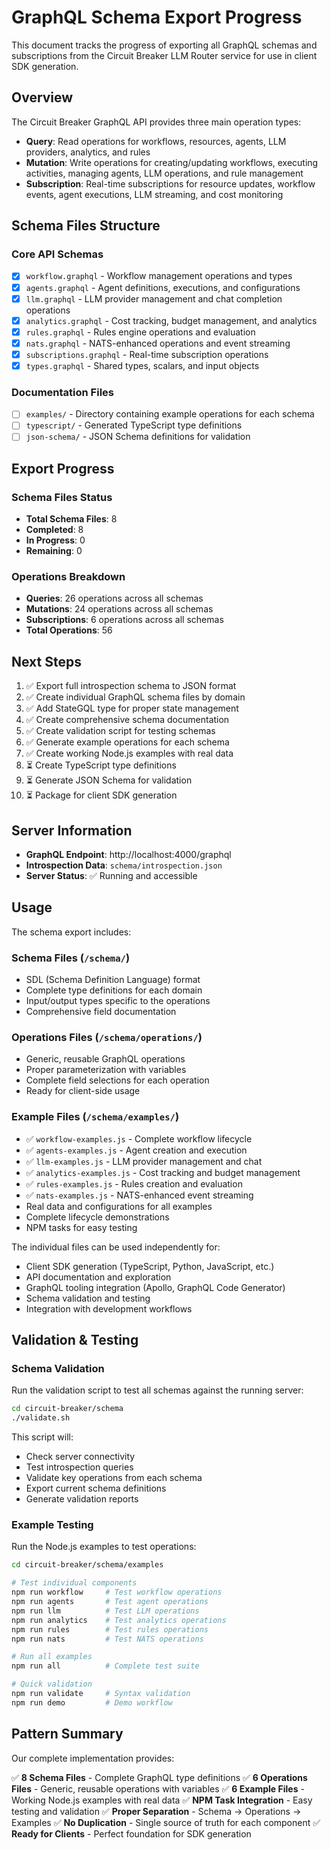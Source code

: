 # GraphQL Schema Export Progress

This document tracks the progress of exporting all GraphQL schemas and subscriptions from the Circuit Breaker LLM Router service for use in client SDK generation.

## Overview

The Circuit Breaker GraphQL API provides three main operation types:
- **Query**: Read operations for workflows, resources, agents, LLM providers, analytics, and rules
- **Mutation**: Write operations for creating/updating workflows, executing activities, managing agents, LLM operations, and rule management
- **Subscription**: Real-time subscriptions for resource updates, workflow events, agent executions, LLM streaming, and cost monitoring

## Schema Files Structure

### Core API Schemas
- [x] `workflow.graphql` - Workflow management operations and types
- [x] `agents.graphql` - Agent definitions, executions, and configurations
- [x] `llm.graphql` - LLM provider management and chat completion operations
- [x] `analytics.graphql` - Cost tracking, budget management, and analytics
- [x] `rules.graphql` - Rules engine operations and evaluation
- [x] `nats.graphql` - NATS-enhanced operations and event streaming
- [x] `subscriptions.graphql` - Real-time subscription operations
- [x] `types.graphql` - Shared types, scalars, and input objects

### Documentation Files
- [ ] `examples/` - Directory containing example operations for each schema
- [ ] `typescript/` - Generated TypeScript type definitions
- [ ] `json-schema/` - JSON Schema definitions for validation

## Export Progress

### Schema Files Status
- **Total Schema Files**: 8
- **Completed**: 8
- **In Progress**: 0
- **Remaining**: 0

### Operations Breakdown
- **Queries**: 26 operations across all schemas
- **Mutations**: 24 operations across all schemas  
- **Subscriptions**: 6 operations across all schemas
- **Total Operations**: 56

## Next Steps

1. ✅ Export full introspection schema to JSON format
2. ✅ Create individual GraphQL schema files by domain
3. ✅ Add StateGQL type for proper state management
4. ✅ Create comprehensive schema documentation
5. ✅ Create validation script for testing schemas
6. ✅ Generate example operations for each schema
7. ✅ Create working Node.js examples with real data
8. ⏳ Create TypeScript type definitions
9. ⏳ Generate JSON Schema for validation
10. ⏳ Package for client SDK generation

## Server Information

- **GraphQL Endpoint**: http://localhost:4000/graphql
- **Introspection Data**: `schema/introspection.json`
- **Server Status**: ✅ Running and accessible

## Usage

The schema export includes:

### Schema Files (`/schema/`)
- SDL (Schema Definition Language) format
- Complete type definitions for each domain
- Input/output types specific to the operations
- Comprehensive field documentation

### Operations Files (`/schema/operations/`)
- Generic, reusable GraphQL operations
- Proper parameterization with variables
- Complete field selections for each operation
- Ready for client-side usage

### Example Files (`/schema/examples/`)
- ✅ `workflow-examples.js` - Complete workflow lifecycle
- ✅ `agents-examples.js` - Agent creation and execution  
- ✅ `llm-examples.js` - LLM provider management and chat
- ✅ `analytics-examples.js` - Cost tracking and budget management
- ✅ `rules-examples.js` - Rules creation and evaluation
- ✅ `nats-examples.js` - NATS-enhanced event streaming
- Real data and configurations for all examples
- Complete lifecycle demonstrations
- NPM tasks for easy testing

The individual files can be used independently for:
- Client SDK generation (TypeScript, Python, JavaScript, etc.)
- API documentation and exploration
- GraphQL tooling integration (Apollo, GraphQL Code Generator)
- Schema validation and testing
- Integration with development workflows

## Validation & Testing

### Schema Validation
Run the validation script to test all schemas against the running server:

```bash
cd circuit-breaker/schema
./validate.sh
```

This script will:
- Check server connectivity
- Test introspection queries  
- Validate key operations from each schema
- Export current schema definitions
- Generate validation reports

### Example Testing
Run the Node.js examples to test operations:

```bash
cd circuit-breaker/schema/examples

# Test individual components
npm run workflow     # Test workflow operations
npm run agents       # Test agent operations  
npm run llm          # Test LLM operations
npm run analytics    # Test analytics operations
npm run rules        # Test rules operations
npm run nats         # Test NATS operations

# Run all examples
npm run all          # Complete test suite

# Quick validation
npm run validate     # Syntax validation
npm run demo         # Demo workflow
```

## Pattern Summary

Our complete implementation provides:

✅ **8 Schema Files** - Complete GraphQL type definitions
✅ **6 Operations Files** - Generic, reusable operations with variables
✅ **6 Example Files** - Working Node.js examples with real data
✅ **NPM Task Integration** - Easy testing and validation
✅ **Proper Separation** - Schema → Operations → Examples
✅ **No Duplication** - Single source of truth for each component
✅ **Ready for Clients** - Perfect foundation for SDK generation